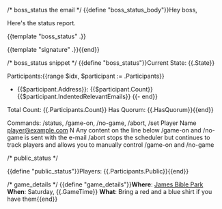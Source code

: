 /* boss_status the email */
{{define "boss_status_body"}}Hey boss,

Here's the status report.

{{template "boss_status" .}}

{{template "signature" .}}{{end}}

/* boss_status snippet */
{{define "boss_status"}}Current State: {{.State}}

Participants:{{range $idx, $participant := .Participants}}
- {{$participant.Address}}: {{$participant.Count}}
{{$participant.IndentedRelevantEmails}}
{{- end}}

Total Count: {{.Participants.Count}}
Has Quorum: {{.HasQuorum}}{{end}}

Commands: /status, /game-on, /no-game, /abort, /set Player Name <player@example.com> N
Any content on the line below /game-on and /no-game is sent with the e-mail
/abort stops the scheduler but continues to track players and allows you to manually control /game-on and /no-game

/* public_status */

{{define "public_status"}}Players: {{.Participants.Public}}{{end}}

/* game_details */
{{define "game_details"}}**Where**: [James Bible Park](https://maps.app.goo.gl/P1vm2nkZdYLGZbxb9)
**When**: Saturday, {{.GameTime}}
**What**: Bring a red and a blue shirt if you have them{{end}}
